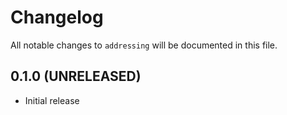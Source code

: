 # Changelog

All notable changes to `addressing` will be documented in this file.

## 0.1.0 (UNRELEASED)

- Initial release

